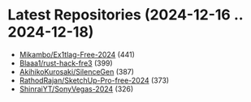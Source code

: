 # Latest Repositories (2024-12-16 .. 2024-12-18)

- [Mikambo/Ex1tlag-Free-2024](https://github.com/Mikambo/Ex1tlag-Free-2024) (441)
- [Blaaa1/rust-hack-fre3](https://github.com/Blaaa1/rust-hack-fre3) (399)
- [AkihikoKurosaki/SilenceGen](https://github.com/AkihikoKurosaki/SilenceGen) (387)
- [RathodRajan/SketchUp-Pro-free-2024](https://github.com/RathodRajan/SketchUp-Pro-free-2024) (373)
- [ShinraiYT/SonyVegas-2024](https://github.com/ShinraiYT/SonyVegas-2024) (326)
